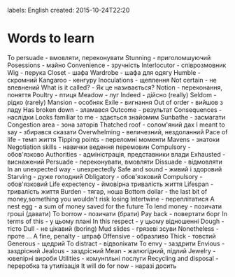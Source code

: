 labels: English
created: 2015-10-24T22:20

# Words to learn

To persuade - вмовляти, переконувати
Stunning - приголомшуючий
Posessions - майно
Convenience - зручність
Interlocutor - співрозмовник
Wig - перука
Closet - шафа
Wardrobe - шафа для одягу
Humble - скромний
Kangaroo - кенгуру
Inoculations - щеплення
Not certain - не впевнений
What is it called? - Як це називається?
Notion - переконання, поняття
Poultry - птиця
Meadow - луг
Indeed - дійсно (really)
Seldom - рідко (rarely)
Mansion - особняк
Exile - вигнання
Out of order - вийшов з ладу
Has broken down - зламався
Outcome - результат
Consequences - наслідки
Looks familiar to me - здається знайомим
Sunbathe - засмагати
Congestion area - зона заторів
Thatched roof - солом'яний дах
I meant to say - збирався сказати
Overwhelming - величезний, нездоланний
Pace of life - темп життя
Tipping points - переломні моменти
Mavens - знатоки
Negotiation skills - навички ведення перемовин
Compulsory - обов'язково
Authorities - адміністрація, представники влади
Exhausted - виснажений
Persuade - переконувати, вмовляти
Dissuade - відмовляти
In an unexpected way - unexpectedly
Safe and sound - живий і здоровий
Starving - дуже голодний
Obligatory - обов'язковий
Compulsory - обов'язковий
Life expectency - ймовірна тривалість життя
Lifespan - тривалість життя
Burden - тягар, ноша
Bottom dollar - the last bit of money,something you wouldn't risk losing
Intertwine - переплітатися
A nest egg - a sum of money saved for the future
To lend money - позичати гроші (давати)
To borrow - позичати (брати)
Pay back - повертати борг
In terms of this - у цьому плані
In this respect - у цьому відношенні
Dough - тісто
Dull - не цікавий (boring)
Mud slides - грязеві зсуви
Nonetheless - проте ...
A fine, penalty - штраф
Offensive - образливо
Thick - товстий
Generous - щедрий
To distract - відволікати
To envy - заздрити
Envious - заздрісний
Jealous - заздрісний
Mean - жалюгідний, підлий
Jewelry - ювелірні вироби
Utilities - комунпльні послуги
Recycling and disposal - переробка та утилізація
It will do for now - наразі досить
